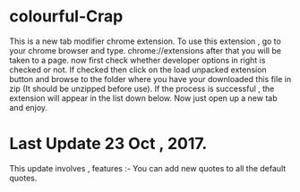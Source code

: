 # colourful-Crap
This is a new tab modifier chrome extension.
To use this extension , go to your chrome browser and type.
chrome://extensions
after that you will be taken to a page.
now first check whether developer options in right is checked or not. 
If checked then click on the load unpacked extension button and browse to the folder where you have your downloaded this file in zip
(It should be unzipped before use).
If the process is successful , the extension will appear in the list down below.
Now just open up a new tab and enjoy.


# Last Update 23 Oct , 2017.
This update involves , features :-
You can add new quotes to all the default quotes.